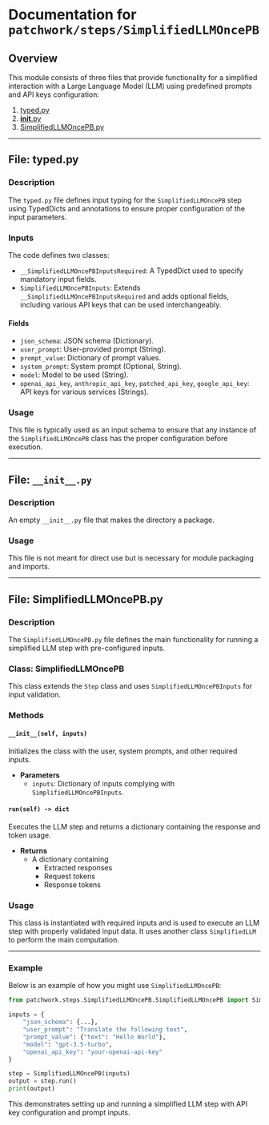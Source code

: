 # Documentation for `patchwork/steps/SimplifiedLLMOncePB`


## Overview

This module consists of three files that provide functionality for a simplified interaction with a Large Language Model (LLM) using predefined prompts and API keys configuration:

1. [typed.py](#typedpy)
2. [__init__.py](#initpy)
3. [SimplifiedLLMOncePB.py](#simplifiedllmoncepbpy)

---

## File: typed.py

### Description

The `typed.py` file defines input typing for the `SimplifiedLLMOncePB` step using TypedDicts and annotations to ensure proper configuration of the input parameters.

### Inputs

The code defines two classes:

- `__SimplifiedLLMOncePBInputsRequired`: A TypedDict used to specify mandatory input fields.
- `SimplifiedLLMOncePBInputs`: Extends `__SimplifiedLLMOncePBInputsRequired` and adds optional fields, including various API keys that can be used interchangeably.

#### Fields

- `json_schema`: JSON schema (Dictionary).
- `user_prompt`: User-provided prompt (String).
- `prompt_value`: Dictionary of prompt values.
- `system_prompt`: System prompt (Optional, String).
- `model`: Model to be used (String).
- `openai_api_key`, `anthropic_api_key`, `patched_api_key`, `google_api_key`: API keys for various services (Strings).

### Usage

This file is typically used as an input schema to ensure that any instance of the `SimplifiedLLMOncePB` class has the proper configuration before execution.

---

## File: `__init__.py`

### Description

An empty `__init__.py` file that makes the directory a package.

### Usage

This file is not meant for direct use but is necessary for module packaging and imports.

---

## File: SimplifiedLLMOncePB.py

### Description

The `SimplifiedLLMOncePB.py` file defines the main functionality for running a simplified LLM step with pre-configured inputs.

### Class: SimplifiedLLMOncePB

This class extends the `Step` class and uses `SimplifiedLLMOncePBInputs` for input validation.

### Methods

#### `__init__(self, inputs)`

Initializes the class with the user, system prompts, and other required inputs.

- **Parameters**
  - `inputs`: Dictionary of inputs complying with `SimplifiedLLMOncePBInputs`.

#### `run(self) -> dict`

Executes the LLM step and returns a dictionary containing the response and token usage.

- **Returns**
  - A dictionary containing 
    - Extracted responses 
    - Request tokens 
    - Response tokens 

### Usage

This class is instantiated with required inputs and is used to execute an LLM step with properly validated input data. It uses another class `SimplifiedLLM` to perform the main computation.

---

### Example

Below is an example of how you might use `SimplifiedLLMOncePB`:

```python
from patchwork.steps.SimplifiedLLMOncePB.SimplifiedLLMOncePB import SimplifiedLLMOncePB

inputs = {
    "json_schema": {...},
    "user_prompt": "Translate the following text",
    "prompt_value": {"text": "Hello World"},
    "model": "gpt-3.5-turbo",
    "openai_api_key": "your-openai-api-key"
}

step = SimplifiedLLMOncePB(inputs)
output = step.run()
print(output)
```

This demonstrates setting up and running a simplified LLM step with API key configuration and prompt inputs.